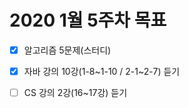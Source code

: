 # 2020 1월 5주차 목표

- [x] 알고리즘 5문제(스터디)

- [x] 자바 강의 10강(1-8~1-10 / 2-1~2-7) 듣기

- [ ] CS 강의 2강(16~17강) 듣기

